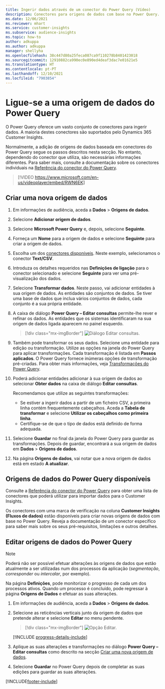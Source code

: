 ```yaml
---
title: Ingerir dados através de um conector do Power Query (Vídeo)
description: Conectores para origens de dados com base no Power Query.
ms.date: 12/06/2021
ms.reviewer: mhart
ms.service: customer-insights
ms.subservice: audience-insights
ms.topic: how-to
author: adkuppa
ms.author: adkuppa
manager: shellyha
ms.openlocfilehash: 38c447d80a25feca087ca9f110278b8401423018
ms.sourcegitcommit: 12910882ca990ec0e890ed4deaf3dac7e01621e5
ms.translationtype: HT
ms.contentlocale: pt-PT
ms.lasthandoff: 12/10/2021
ms.locfileid: "7903854"
---
```

# <a name="connect-to-a-power-query-data-source"></a>Ligue-se a uma origem de dados do Power Query

O Power Query oferece um vasto conjunto de conectores para ingerir dados. A maioria destes conectores são suportados pelo Dynamics 365 Customer Insights. 

Normalmente, a adição de origens de dados baseada em conectores do Power Query segue os passos descritos nesta secção. No entanto, dependendo do conector que utiliza, são necessárias informações diferentes. Para saber mais, consulte a documentação sobre os conectores individuais na [Referência do conector do Power Query](/power-query/connectors/).

> [!VIDEO https://www.microsoft.com/en-us/videoplayer/embed/RWN6EK]

## <a name="create-a-new-data-source"></a>Criar uma nova origem de dados

1. Em informações de audiência, aceda a **Dados** > **Origens de dados**.

1. Selecione **Adicionar origem de dados**.

1. Selecione **Microsoft Power Query** e, depois, selecione **Seguinte**.

1. Forneça um **Nome** para a origem de dados e selecione **Seguinte** para criar a origem de dados.

1. Escolha um dos [conectores disponíveis](#available-power-query-data-sources). Neste exemplo, selecionamos o conector **Text/CSV**.

1. Introduza os detalhes requeridos nas **Definições de ligação** para o conector selecionado e selecione **Seguinte** para ver uma pré-visualização dos dados.

1. Selecione **Transformar dados**. Neste passo, vai adicionar entidades à sua origem de dados. As entidades são conjuntos de dados. Se tiver uma base de dados que inclua vários conjuntos de dados, cada conjunto é a sua própria entidade.

1. A caixa de diálogo **Power Query – Editar consultas** permite-lhe rever e refinar os dados. As entidades que os sistemas identificaram na sua origem de dados ligada aparecem no painel esquerdo.

   > [!div class="mx-imgBorder"]
   > ![Diálogo Editar consultas.](media/data-manager-configure-edit-queries.png "Diálogo Editar consultas")

1. Também pode transformar os seus dados. Selecione uma entidade para edição ou transformação. Utilize as opções na janela do Power Query para aplicar transformações. Cada transformação é listada em **Passos aplicados**. O Power Query fornece inúmeras opções de transformação pré-criadas. Para obter mais informações, veja [Transformações do Power Query](/power-query/power-query-what-is-power-query#transformations).

1. Poderá adicionar entidades adicionar à sua origem de dados ao selecionar **Obter dados** na caixa de diálogo **Editar consultas**.

   Recomendamos que utilize as seguintes transformações:

   - Se estiver a ingerir dados a partir de um ficheiro CSV, a primeira linha contém frequentemente cabeçalhos. Aceda a **Tabela de transformar** e selecione **Utilizar os cabeçalhos como primeira linha**.
   - Certifique-se de que o tipo de dados está definido de forma adequada.

1. Selecione **Guardar** no final da janela do Power Query para guardar as transformações. Depois de guardar, encontrará a sua origem de dados em **Dados** > **Origens de dados**.

1. Na página **Origens de dados**, vai notar que a nova origem de dados está em estado **A atualizar**.

## <a name="available-power-query-data-sources"></a>Origens de dados do Power Query disponíveis

Consulte a [Referência do conector do Power Query](/power-query/connectors/) para obter uma lista de conectores que poderá utilizar para importar dados para o Customer Insights. 

Os conectores com uma marca de verificação na coluna **Customer Insights (Fluxos de dados)** estão disponíveis para criar novas origens de dados com base no Power Query. Reveja a documentação de um conector específico para saber mais sobre os seus pré-requisitos, limitações e outros detalhes.

## <a name="edit-power-query-data-sources"></a>Editar origens de dados do Power Query

> [!NOTE]
> Poderá não ser possível efetuar alterações às origens de dados que estão atualmente a ser utilizadas num dos processos da aplicação (*segmentação*, *corresponder* ou *intercalar*, por exemplo). 
>
> Na página **Definições**, pode monitorizar o progresso de cada um dos processos ativos. Quando um processo é concluído, pode regressar à página **Origens de Dados** e efetuar as suas alterações.

1. Em informações de audiência, aceda a **Dados** > **Origens de dados**.

2. Selecione as reticências verticais junto da origem de dados que pretende alterar e selecione **Editar** no menu pendente.

   > [!div class="mx-imgBorder"]
   > ![Opção Editar.](media/edit-option-data-sources.png "Opção Editar")

   [!INCLUDE [progress-details-include](../includes/progress-details-pane.md)]
   
3. Aplique as suas alterações e transformações no diálogo **Power Query – Editar consultas** como descrito na secção [Criar uma nova origem de dados](#create-a-new-data-source).

4. Selecione **Guardar** no Power Query depois de completar as suas edições para guardar as suas alterações.


[!INCLUDE[footer-include](../includes/footer-banner.md)]
